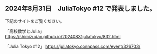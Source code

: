 ## 2024年8月31日　JuliaTokyo #12 で発表しました。

下記のサイトをご覧ください。

「高校数学とJulia」
https://shimizudan.github.io/20240831juliatokyo/832.html

「Julia Tokyo #12」
https://juliatokyo.connpass.com/event/326703/

